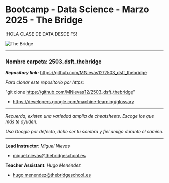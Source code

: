 # Bootcamp - Data Science - Marzo 2025 - The Bridge

!HOLA CLASE DE DATA DESDE FS!

![The Bridge](./1-Fundamentals/Python/img/TheBridge_logo.png)

----------

### **Nombre carpeta**: 2503_dsft_thebridge

***Repository link:*** https://github.com/MNievas12/2503_dsft_thebridge

*Para clonar este repositorio por https:*

"git clone https://github.com/MNievas12/2503_dsft_thebridge"

- https://developers.google.com/machine-learning/glossary


---------

*Recuerda, existen una variedad amplia de cheatsheets. Escoge los que más te ayuden.*

*Usa Google por defecto, debe ser tu sombra y fiel amigo durante el camino.*

---------

**Lead Instructor**: *Miguel Nievas*

- miguel.nievas@thebridgeschool.es

**Teacher Assistant**: *Hugo Menéndez*

- hugo.menendez@thebridgeschool.es